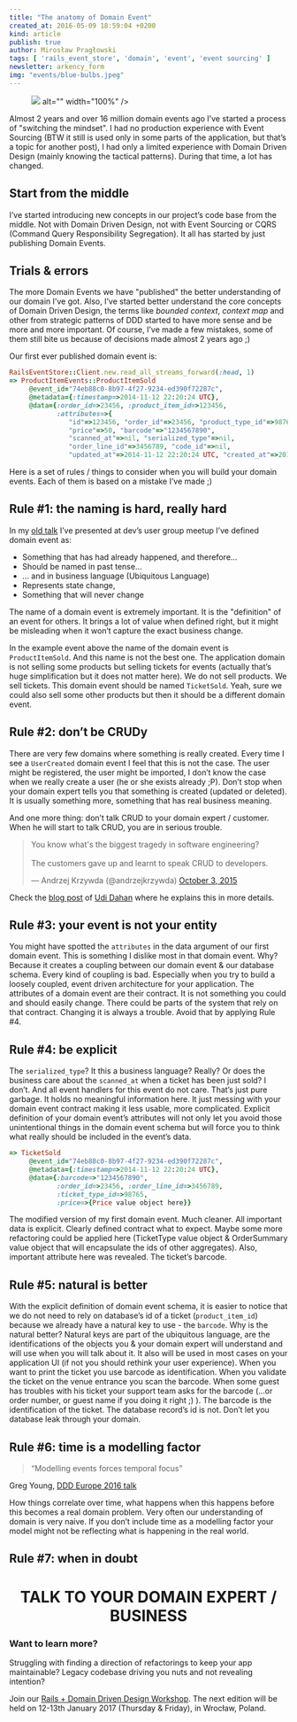 ```yaml
---
title: "The anatomy of Domain Event"
created_at: 2016-05-09 18:59:04 +0200
kind: article
publish: true
author: Mirosław Pragłowski
tags: [ 'rails_event_store', 'domain', 'event', 'event sourcing' ]
newsletter: arkency_form
img: "events/blue-bulbs.jpeg"
---
```


<p>
  <figure>
    <img src="<%= src_fit("events/blue-bulbs.jpeg") %> alt="" width="100%" />
  </figure>
</p>

Almost 2 years and over 16 million domain events ago I’ve started a process of "switching the mindset". I had no production experience with Event Sourcing (BTW it still is used only in some parts of the application, but that’s a topic for another post), I had only a limited experience with Domain Driven Design (mainly knowing the tactical patterns). During that time, a lot has changed.

<!-- more -->

## Start from the middle
I’ve started introducing new concepts in our project’s code base from the middle. Not with Domain Driven Design, not with Event Sourcing or CQRS (Command Query Responsibility Segregation). It all has started by just publishing Domain Events.

## Trials & errors
The more Domain Events we have "published" the better understanding of our domain I’ve got. Also, I’ve started better understand the core concepts of Domain Driven Design, the terms like _bounded context_, _context map_ and other from strategic patterns of DDD started to have more sense and be more and more important.
Of course, I’ve made a few mistakes, some of them still bite us because of decisions made almost 2 years ago ;)

Our first ever published domain event is:


```ruby
RailsEventStore::Client.new.read_all_streams_forward(:head, 1)
=> ProductItemEvents::ProductItemSold
     @event_id="74eb88c0-8b97-4f27-9234-ed390f72287c",
     @metadata={:timestamp=>2014-11-12 22:20:24 UTC},
     @data={:order_id=>23456, :product_item_id=>123456,
            :attributes=>{
               "id"=>123456, "order_id"=>23456, "product_type_id"=>98765,
               "price"=>50, "barcode"=>"1234567890",
               "scanned_at"=>nil, "serialized_type"=>nil,
               "order_line_id"=>3456789, "code_id"=>nil,
               "updated_at"=>2014-11-12 22:20:24 UTC, "created_at"=>2014-11-12 22:20:24 UTC}}
```

Here is a set of rules / things to consider when you will build your domain events. Each of them is based on a mistake I’ve made ;)

## Rule #1: the naming is hard, really hard

In my [old talk](http://praglowski.com/presentations/cqrses/#/14) I’ve presented at dev’s user group meetup I’ve defined domain event as:

* Something that has had already happened, and therefore…
* Should be named in past tense…
* … and in business language (Ubiquitous Language)
* Represents state change,
* Something that will never change

The name of a domain event is extremely important. It is the "definition" of an event for others. It brings a lot of value when defined right, but it might be misleading when it won’t capture the exact business change.

In the example event above the name of the domain event is `ProductItemSold`. And this name is not the best one. The application domain is not selling some products but selling tickets for events (actually that’s huge simplification but it does not matter here). We do not sell products. We sell tickets. This domain event should be named `TicketSold`. Yeah, sure we could also sell some other products but then it should be a different domain event.

## Rule #2: don’t be CRUDy

There are very few domains where something is really created. Every time I see a `UserCreated` domain event I feel that this is not the case. The user might be registered, the user might be imported, I don’t know the case when we really create a user (he or she exists already ;P). Don’t stop when your domain expert tells you that something is created (updated or deleted). It is usually something more, something that has real business meaning.

And one more thing: don’t talk CRUD to your domain expert / customer. When he will start to talk CRUD, you are in serious trouble.

<blockquote class="twitter-tweet" data-lang="en"><p lang="en" dir="ltd">You know what&#39;s the biggest tragedy in software engineering?<br><br>The customers gave up and learnt to speak CRUD to developers.</p>&mdash; Andrzej Krzywda (@andrzejkrzywda) <a href="https://twitter.com/andrzejkrzywda/status/650272559733321728">October 3, 2015</a></blockquote> <script async src="//platform.twitter.com/widgets.js" charset="utf-8"></script>

Check the [blog post](http://udidahan.com/2009/06/29/dont-create-aggregate-roots/) of [Udi Dahan](https://twitter.com/udidahan) where he explains this in more details.

## Rule #3: your event is not your entity

You might have spotted the `attributes` in the data argument of our first domain event. This is something I dislike most in that domain event. Why? Because it creates a coupling between our domain event & our database schema. Every kind of coupling is bad. Especially when you try to build a loosely coupled, event driven architecture for your application. The attributes of a domain event are their contract. It is not something you could and should easily change. There could be parts of the
system that rely on that contract. Changing it is always a trouble. Avoid that by applying Rule #4.

## Rule #4: be explicit

The `serialized_type`? It this a business language? Really? Or does the business care about the `scanned_at` when a ticket has been just sold? I don’t. And all event handlers for this event do not care. That’s just pure garbage. It holds no meaningful information here. It just messing with your domain event contract making it less usable, more complicated.
Explicit definition of your domain event’s attributes will not only let you avoid those unintentional things in the domain event schema but will force you to think what really should be included in the event’s data.

```ruby
=> TicketSold
     @event_id="74eb88c0-8b97-4f27-9234-ed390f72287c",
     @metadata={:timestamp=>2014-11-12 22:20:24 UTC},
     @data={:barcode=>"1234567890",
            :order_id=>23456, :order_line_id=>3456789,
            :ticket_type_id=>98765,
            :price=>{Price value object here}}
```

The modified version of my first domain event. Much cleaner. All important data is explicit. Clearly defined contract what to expect. Maybe some more refactoring could be applied here (TicketType value object & OrderSummary value object that will encapsulate the ids of other aggregates).
Also, important attribute here was revealed. The ticket’s barcode.

## Rule #5: natural is better

With the explicit definition of domain event schema, it is easier to notice that we do not need to rely on database’s id of a ticket (`product_item_id`) because we already have a natural key to use - the `barcode`. Why is the natural better?
Natural keys are part of the ubiquitous language, are the identifications of the objects you & your domain expert will understand and will use when you will talk about it. It also will be used in most cases on your application UI (if not you should rethink your user experience). When you want to print the ticket you use barcode as identification. When you validate the ticket on the venue entrance you scan the barcode. When some guest has troubles with his ticket your support team asks for the
barcode (…or order number, or guest name if you doing it right ;) ). The barcode is the identification of the ticket. The database record’s id is not. Don’t let you database leak through your domain.

## Rule #6: time is a modelling factor

> “Modelling events forces temporal focus”

<p class="quote-by">Greg Young, <a href="http://youtube.com/watch?v=LDW0QWie21s">DDD Europe 2016 talk</a></p>

How things correlate over time, what happens when this happens before this becomes a real domain problem. Very often our understanding of domain is very naive. If you don’t include time as a modelling factor your model might not be reflecting what is happening in the real world.

## Rule #7: when in doubt

# <center>TALK TO YOUR DOMAIN EXPERT / BUSINESS</center>



### Want to learn more?

Struggling with finding a direction of refactorings to keep your app maintainable? Legacy codebase driving you nuts and not revealing intention?

Join our [Rails + Domain Driven Design Workshop](http://blog.arkency.com/ddd-training/).
The next edition will be held on 12-13th January 2017 (Thursday & Friday), in Wrocław, Poland.

